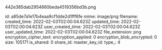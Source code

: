 442e385dab2954660beda4519356bd3b.png

id: a85de7a1e17b4eaa9cf1dde2d1fff6fe
mime: image/png
filename: 
created_time: 2022-02-03T02:00:04.623Z
updated_time: 2022-02-03T02:00:04.623Z
user_created_time: 2022-02-03T02:00:04.623Z
user_updated_time: 2022-02-03T02:00:04.623Z
file_extension: png
encryption_cipher_text: 
encryption_applied: 0
encryption_blob_encrypted: 0
size: 105171
is_shared: 0
share_id: 
master_key_id: 
type_: 4